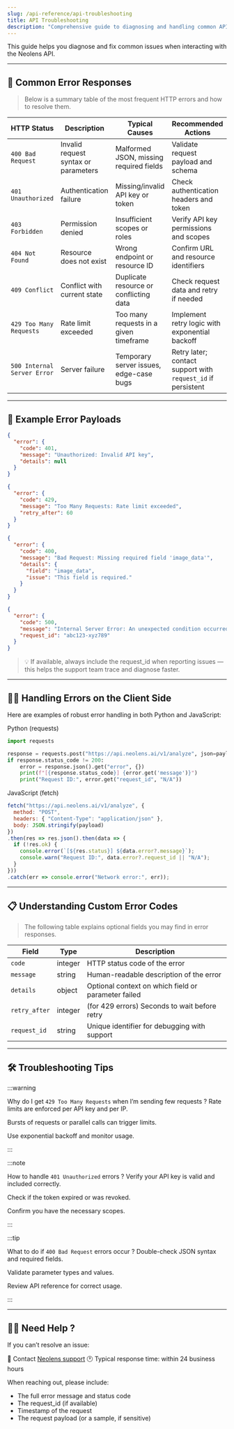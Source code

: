 ```yaml
---
slug: /api-reference/api-troubleshooting
title: API Troubleshooting
description: "Comprehensive guide to diagnosing and handling common API errors in Neolens, including status codes, example payloads, client-side handling, and troubleshooting tips."
---
```


This guide helps you diagnose and fix common issues when interacting with the Neolens API.

---

## 🧾 Common Error Responses

> Below is a summary table of the most frequent HTTP errors and how to resolve them.

| HTTP Status                 | Description                          | Typical Causes                          | Recommended Actions                                          |
|-----------------------------|--------------------------------------|-----------------------------------------|--------------------------------------------------------------|
| `400 Bad Request`           | Invalid request syntax or parameters | Malformed JSON, missing required fields | Validate request payload and schema                          |
| `401 Unauthorized`          | Authentication failure               | Missing/invalid API key or token        | Check authentication headers and token                       |
| `403 Forbidden`             | Permission denied                    | Insufficient scopes or roles            | Verify API key permissions and scopes                        |
| `404 Not Found`             | Resource does not exist              | Wrong endpoint or resource ID           | Confirm URL and resource identifiers                         |
| `409 Conflict`              | Conflict with current state          | Duplicate resource or conflicting data  | Check request data and retry if needed                       |
| `429 Too Many Requests`     | Rate limit exceeded                  | Too many requests in a given timeframe  | Implement retry logic with exponential backoff               |
| `500 Internal Server Error` | Server failure                       | Temporary server issues, edge-case bugs | Retry later; contact support with `request_id` if persistent |

---

## 🧪 Example Error Payloads

```json
{
  "error": {
    "code": 401,
    "message": "Unauthorized: Invalid API key",
    "details": null
  }
}
```

```json
{
  "error": {
    "code": 429,
    "message": "Too Many Requests: Rate limit exceeded",
    "retry_after": 60
  }
}
```

```json
{
  "error": {
    "code": 400,
    "message": "Bad Request: Missing required field 'image_data'",
    "details": {
      "field": "image_data",
      "issue": "This field is required."
    }
  }
}
```

```json
{
  "error": {
    "code": 500,
    "message": "Internal Server Error: An unexpected condition occurred.",
    "request_id": "abc123-xyz789"
  }
}
```

> 💡 If available, always include the request_id when reporting issues — this helps the support team trace and diagnose faster.

---

## 🧑‍💻 Handling Errors on the Client Side

Here are examples of robust error handling in both Python and JavaScript:

Python (requests)

```py
import requests

response = requests.post("https://api.neolens.ai/v1/analyze", json=payload)
if response.status_code != 200:
    error = response.json().get("error", {})
    print(f"[{response.status_code}] {error.get('message')}")
    print("Request ID:", error.get("request_id", "N/A"))
```

JavaScript (fetch)

```js
fetch("https://api.neolens.ai/v1/analyze", {
  method: "POST",
  headers: { "Content-Type": "application/json" },
  body: JSON.stringify(payload)
})
.then(res => res.json().then(data => {
  if (!res.ok) {
    console.error(`[${res.status}] ${data.error?.message}`);
    console.warn("Request ID:", data.error?.request_id || "N/A");
  }
}))
.catch(err => console.error("Network error:", err));
```

---

## 📋 Understanding Custom Error Codes

> The following table explains optional fields you may find in error responses.

| Field         | Type    | Description                                         |
| ------------- | ------- | --------------------------------------------------- |
| `code`        | integer | HTTP status code of the error                       |
| `message`     | string  | Human-readable description of the error             |
| `details`     | object  | Optional context on which field or parameter failed |
| `retry_after` | integer | (for 429 errors) Seconds to wait before retry       |
| `request_id`  | string  | Unique identifier for debugging with support        |

---

## 🛠️ Troubleshooting Tips

:::warning

Why do I get `429 Too Many Requests` when I’m sending few requests ?
Rate limits are enforced per API key and per IP.

Bursts of requests or parallel calls can trigger limits.

Use exponential backoff and monitor usage.

:::

:::note

How to handle `401 Unauthorized` errors ?
Verify your API key is valid and included correctly.

Check if the token expired or was revoked.

Confirm you have the necessary scopes.

:::

:::tip

What to do if `400 Bad Request` errors occur ?
Double-check JSON syntax and required fields.

Validate parameter types and values.

Review API reference for correct usage.

:::

---

## 🧑‍💼 Need Help ?

If you can’t resolve an issue:

📧 Contact [Neolens support](mailto:support@neolens.ai)
🕐 Typical response time: within 24 business hours

When reaching out, please include:

- The full error message and status code
- The request_id (if available)
- Timestamp of the request
- The request payload (or a sample, if sensitive)
